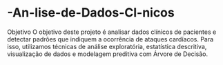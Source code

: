 # -An-lise-de-Dados-Cl-nicos
 Objetivo O objetivo deste projeto é analisar dados clínicos de pacientes e detectar padrões que indiquem a ocorrência de ataques cardíacos. Para isso, utilizamos técnicas de análise exploratória, estatística descritiva, visualização de dados e modelagem preditiva com Árvore de Decisão.
